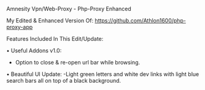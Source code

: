 Amnesity Vpn/Web-Proxy - Php-Proxy Enhanced

My Edited & Enhanced Version Of: https://github.com/Athlon1600/php-proxy-app

Features Included In This Edit/Update:

• Useful Addons v1.0:
- Option to close & re-open url bar while browsing.

• Beautiful UI Update:
-Light green letters and white dev links with light blue search bars all on top of a black background.
